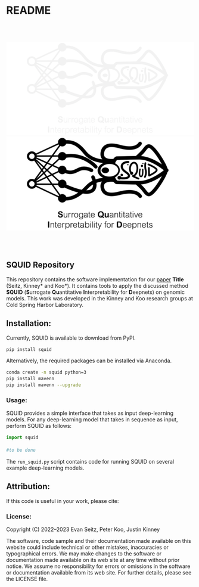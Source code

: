 # README

<br/><br/>

![logo_dark](./images/logo_dark.png#gh-dark-mode-only)
![logo_light](./images/logo_light.png#gh-light-mode-only)

<br/><br/>

## SQUID Repository
This repository contains the software implementation for our [paper](https://www.google.com) **Title** (Seitz, Kinney* and Koo*). It contains tools to apply the discussed method **SQUID** (**S**urrogate **Qu**antitative **I**nterpretability for **D**eepnets) on genomic models. This work was developed in the Kinney and Koo research groups at Cold Spring Harbor Laboratory.

## Installation:
Currently, SQUID is available to download from PyPI.

```bash
pip install squid
```

Alternatively, the required packages can be installed via Anaconda.

```bash
conda create -n squid python=3
pip install mavenn
pip install mavenn --upgrade
```


### Usage:
SQUID provides a simple interface that takes as input deep-learning models. For any deep-learning model that takes in sequence as input, perform SQUID as follows:

```python
import squid

#to be done
```

The `run_squid.py` script contains code for running SQUID on several example deep-learning models.

## Attribution:
If this code is useful in your work, please cite:

### License:
Copyright (C) 2022–2023 Evan Seitz, Peter Koo, Justin Kinney

The software, code sample and their documentation made available on this website could include technical or other mistakes, inaccuracies or typographical errors. We may make changes to the software or documentation made available on its web site at any time without prior notice. We assume no responsibility for errors or omissions in the software or documentation available from its web site. For further details, please see the LICENSE file.
